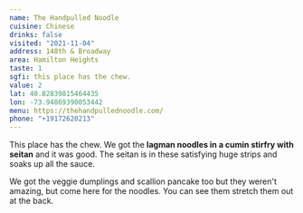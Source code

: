 ```yaml
---
name: The Handpulled Noodle
cuisine: Chinese
drinks: false
visited: "2021-11-04"
address: 148th & Broadway
area: Hamilton Heights
taste: 1
sgfi: this place has the chew.
value: 2
lat: 40.82839815464435
lon: -73.94869390053442
menu: https://thehandpullednoodle.com/
phone: "+19172620213"
---
```


This place has the chew. We got the **lagman noodles in a cumin stirfry with seitan** and it was good. The seitan is in these satisfying huge strips and  soaks up all the sauce.

We got the veggie dumplings and scallion pancake too but they weren't amazing, but come here for the noodles. You can see them stretch them out at the back.
